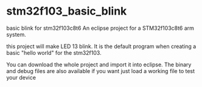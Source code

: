 # stm32f103_basic_blink
basic blink for stm32f103c8t6
An eclipse project for a STM32f103c8t6 arm system.

this project will make LED 13 blink. It is the default program when creating a basic "hello world" for the stm32f103.

You can download the whole project and import it into eclipse.
The binary and debug files are also available if you want just load a working file to test your device

